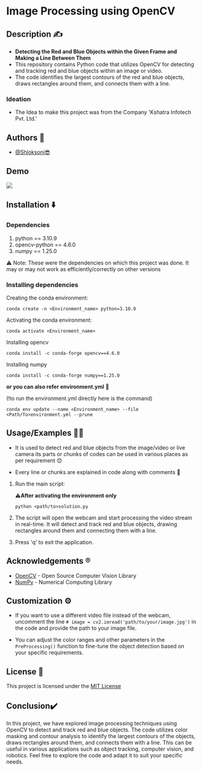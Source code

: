 # Image Processing using OpenCV

## Description ✍️
- **Detecting the Red and Blue Objects within the Given Frame and Making a Line Between Them**
- This repository contains Python code that utilizes OpenCV for detecting and tracking red and blue objects within an image or video.
- The code identifies the largest contours of the red and blue objects, draws rectangles around them, and connects them with a line.

### Ideation 
- The Idea to make this project was from the Company 'Kshatra Infotech Pvt. Ltd.'
## Authors 👑

- [@Shloksoni😎](https://www.github.com/Shloksoni22122001)




## Demo
![](https://media.giphy.com/media/v1.Y2lkPTc5MGI3NjExbnc0NzJjM3RpYjloM2M2b3dkdWIxY2pyYTN6ZWZlcTR3dXZzcGE3MSZlcD12MV9pbnRlcm5hbF9naWZfYnlfaWQmY3Q9Zw/xGoD5xVymqYIx2tUTL/giphy-downsized-large.gif)
## Installation ⬇️
### Dependencies
1. python == 3.10.9
2. opencv-python == 4.6.0
3. numpy == 1.25.0


⚠️ Note: These were the dependencies on which this project was done. It may or may not work as efficiently/correctly on other versions

### Installing dependencies
Creating the conda environment:
```
conda create -n <Environment_name> python=3.10.9
```
Activating the conda environment:
```
conda activate <Environment_name>
```
Installing opencv
```
conda install -c conda-forge opencv==4.6.0
```
Installing numpy
```
conda install -c conda-forge numpy==1.25.0
```

**or you can also refer environment.yml** 🤝

(!to run the environment.yml directly here is the command)

```
conda env update --name <Environment_name> --file <Path/To>environment.yml --prune
```
## Usage/Examples 👨‍💻

- It is used to detect red and blue objects from the image/video or live camera its parts or chunks of codes can be used in various places as per requirement 😊

- Every line or chunks are explained in code along with comments 🫡

1. Run the main script:

    ⚠️**After activating the environment only**

    ```
    python <path/to>solution.py
    ```

2. The script will open the webcam and start processing the video stream in real-time. It will detect and track red and blue objects, drawing rectangles around them and connecting them with a line.

3. Press 'q' to exit the application.
## Acknowledgements ®️

- [OpenCV](https://opencv.org/) - Open Source Computer Vision Library
- [NumPy](https://numpy.org/) - Numerical Computing Library

## Customization ⚙️

- If you want to use a different video file instead of the webcam, uncomment the line `# image = cv2.imread('path/to/your/image.jpg')` in the code and provide the path to your image file.

- You can adjust the color ranges and other parameters in the `PreProcessing()` function to fine-tune the object detection based on your specific requirements.

## License 🪪

This project is licensed under the [MIT License](https://choosealicense.com/licenses/mit/)
## **Conclusion**✔️

In this project, we have explored image processing techniques using OpenCV to detect and track red and blue objects. The code utilizes color masking and contour analysis to identify the largest contours of the objects, draws rectangles around them, and connects them with a line. This can be useful in various applications such as object tracking, computer vision, and robotics. Feel free to explore the code and adapt it to suit your specific needs.
